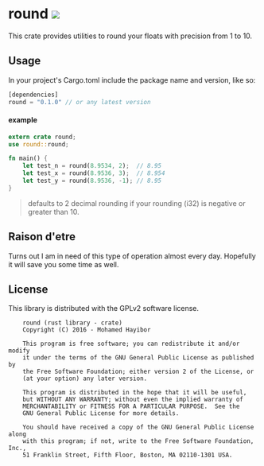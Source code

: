 # round ![](https://travis-ci.org/mohamedhayibor/round.svg?branch=master)

This crate provides utilities to round your floats with precision from 1 to 10.

## Usage

In your project's Cargo.toml include the package name and version, like so:
```rust
[dependencies]
round = "0.1.0" // or any latest version
```

#### example
```rust
extern crate round;
use round::round;

fn main() {
    let test_n = round(8.9534, 2);  // 8.95
    let test_x = round(8.9536, 3);  // 8.954
    let test_y = round(8.9536, -1); // 8.95
}
```

> defaults to 2 decimal rounding if your rounding (i32) is negative or greater than 10.

## Raison d'etre

Turns out I am in need of this type of operation almost every day. Hopefully it will save you some time as well.

## License

This library is distributed with the GPLv2 software license.

```
    round (rust library - crate)
    Copyright (C) 2016 - Mohamed Hayibor

    This program is free software; you can redistribute it and/or modify
    it under the terms of the GNU General Public License as published by
    the Free Software Foundation; either version 2 of the License, or
    (at your option) any later version.

    This program is distributed in the hope that it will be useful,
    but WITHOUT ANY WARRANTY; without even the implied warranty of
    MERCHANTABILITY or FITNESS FOR A PARTICULAR PURPOSE.  See the
    GNU General Public License for more details.

    You should have received a copy of the GNU General Public License along
    with this program; if not, write to the Free Software Foundation, Inc.,
    51 Franklin Street, Fifth Floor, Boston, MA 02110-1301 USA.
```
